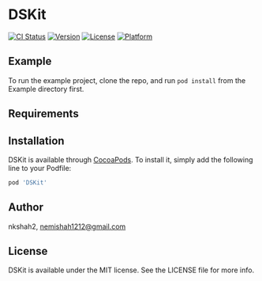 # DSKit

[![CI Status](https://img.shields.io/travis/nkshah2/DSKit.svg?style=flat)](https://travis-ci.org/nkshah2/DSKit)
[![Version](https://img.shields.io/cocoapods/v/DSKit.svg?style=flat)](https://cocoapods.org/pods/DSKit)
[![License](https://img.shields.io/cocoapods/l/DSKit.svg?style=flat)](https://cocoapods.org/pods/DSKit)
[![Platform](https://img.shields.io/cocoapods/p/DSKit.svg?style=flat)](https://cocoapods.org/pods/DSKit)

## Example

To run the example project, clone the repo, and run `pod install` from the Example directory first.

## Requirements

## Installation

DSKit is available through [CocoaPods](https://cocoapods.org). To install
it, simply add the following line to your Podfile:

```ruby
pod 'DSKit'
```

## Author

nkshah2, nemishah1212@gmail.com

## License

DSKit is available under the MIT license. See the LICENSE file for more info.
